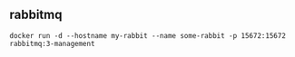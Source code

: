 ## rabbitmq
```
docker run -d --hostname my-rabbit --name some-rabbit -p 15672:15672 rabbitmq:3-management
```